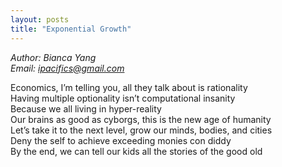 ```yaml
---
layout: posts
title: "Exponential Growth"
---
```

*Author: Bianca Yang*<br>
*Email: <a href="mailto:ipacifics@gmail.com?subject=Hello from the XDRT Blog">ipacifics@gmail.com</a>*<br>

Economics, I’m telling you, all they talk about is rationality<br>
Having multiple optionality isn’t computational insanity<br>
Because we all living in hyper-reality<br>
Our brains as good as cyborgs, this is the new age of humanity<br>
Let’s take it to the next level, grow our minds, bodies, and cities<br>
Deny the self to achieve exceeding monies con diddy<br>
By the end, we can tell our kids all the stories of the good old
